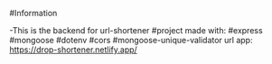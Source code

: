 #Information

-This is the backend for url-shortener
#project made with:
#express
#mongoose
#dotenv
#cors
#mongoose-unique-validator
url app:
https://drop-shortener.netlify.app/